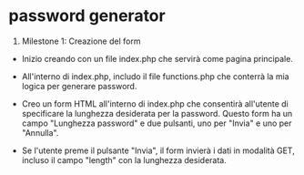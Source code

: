 # password generator

1) Milestone 1: Creazione del form

  - Inizio creando con un file index.php che servirà come pagina principale.

  - All'interno di index.php, includo il file functions.php che conterrà la mia logica per generare password.

  - Creo un form HTML all'interno di index.php che consentirà all'utente di specificare la lunghezza desiderata per la password. Questo form ha un campo "Lunghezza password" e due pulsanti, uno per "Invia" e uno per "Annulla".
  
  - Se l'utente preme il pulsante "Invia", il form invierà i dati in modalità GET, incluso il campo "length" con la lunghezza desiderata.